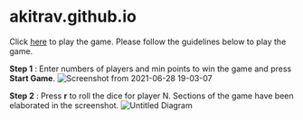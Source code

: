 
# akitrav.github.io

Click [here](https://akitrav.github.io/) to play the game. Please follow the guidelines below to play the game.

**Step 1** : Enter numbers of players and min points to win the game and press **Start Game**.
![Screenshot from 2021-06-28 19-03-07](https://user-images.githubusercontent.com/6028167/123644966-86265680-d843-11eb-886a-1c092673bcb6.png)

**Step 2** : Press **r** to roll the dice for player N. Sections of the game have been elaborated in the screenshot.
![Untitled Diagram](https://user-images.githubusercontent.com/6028167/123647797-08b01580-d846-11eb-8be8-733f58d28702.png)



